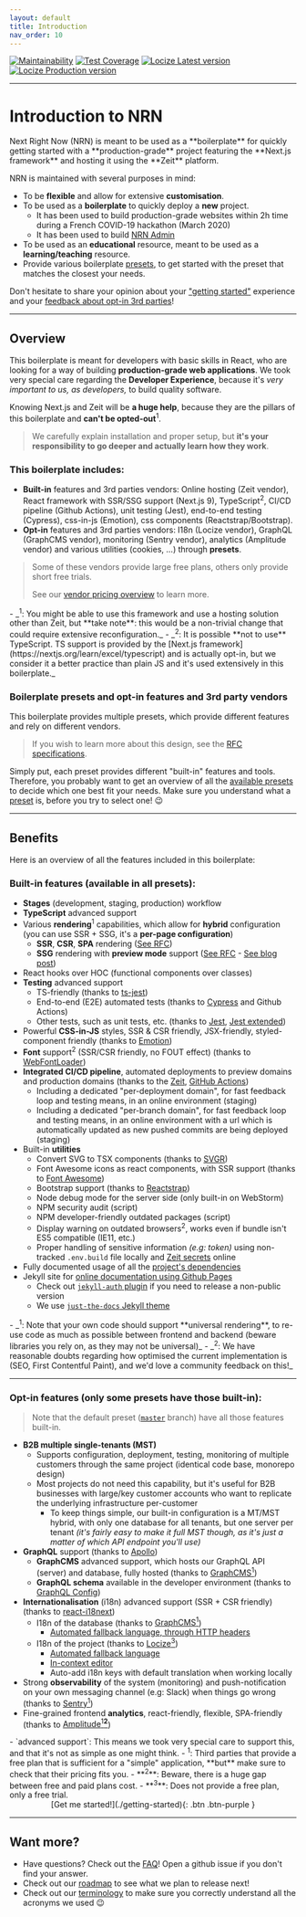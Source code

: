 ```yaml
---
layout: default
title: Introduction
nav_order: 10
---
```


[![Maintainability](https://api.codeclimate.com/v1/badges/3f3f2c0a4106abcb9a1d/maintainability)](https://codeclimate.com/github/UnlyEd/next-right-now/maintainability)
[![Test Coverage](https://api.codeclimate.com/v1/badges/3f3f2c0a4106abcb9a1d/test_coverage)](https://codeclimate.com/github/UnlyEd/next-right-now/test_coverage)
[![Locize Latest version](https://img.shields.io/badge/dynamic/json.svg?style=plastic&color=2096F3&label=locize&query=%24.versions%5B%27latest%27%5D.translatedPercentage&url=https://api.locize.app/badgedata/658fc999-dfa8-4307-b9d7-b4870ad5b968&suffix=%+translated&link=https://www.locize.com&prefix=latest:+)](https://www.locize.app/p/w7jrmdie/statistics/badges)
[![Locize Production version](https://img.shields.io/badge/dynamic/json.svg?style=plastic&color=2096F3&label=locize&query=%24.versions%5B%27production%27%5D.translatedPercentage&url=https://api.locize.app/badgedata/658fc999-dfa8-4307-b9d7-b4870ad5b968&suffix=%+translated&link=https://www.locize.com&prefix=production:+)](https://www.locize.app/p/w7jrmdie/statistics/badges)

---

# Introduction to NRN

<div class="code-example" markdown="1">
Next Right Now (NRN) is meant to be used as a **boilerplate** for quickly getting started with a **production-grade** project featuring the **Next.js framework** and hosting it using the **Zeit** platform.

NRN is maintained with several purposes in mind:
- To be **flexible** and allow for extensive **customisation**.
- To be used as a **boilerplate** to quickly deploy a **new** project.
    - It has been used to build production-grade websites within 2h time during a French COVID-19 hackathon (March 2020)
    - It has been used to build [NRN Admin](https://github.com/UnlyEd/next-right-now-admin)
- To be used as an **educational** resource, meant to be used as a **learning/teaching** resource.
- Provide various boilerplate [presets](./concepts/presets), to get started with the preset that matches the closest your needs.

Don't hesitate to share your opinion about your ["getting started"](https://github.com/UnlyEd/next-right-now/issues/14) experience and your [feedback about opt-in 3rd parties](https://github.com/UnlyEd/next-right-now/issues/13)!
</div>

---

## Overview

This boilerplate is meant for developers with basic skills in React, who are looking for a way of building **production-grade web applications**.
We took very special care regarding the **Developer Experience**, because it's _very important to us, as developers,_ to build quality software.

Knowing Next.js and Zeit will be **a huge help**, because they are the pillars of this boilerplate and **can't be opted-out**<sup>1</sup>.

> We carefully explain installation and proper setup, but **it's your responsibility to go deeper and actually learn how they work**.

### This boilerplate includes:
- **Built-in** features and 3rd parties vendors: Online hosting (Zeit vendor), React framework with SSR/SSG support (Next.js 9), TypeScript<sup>2</sup>, CI/CD pipeline (Github Actions), unit testing (Jest), end-to-end testing (Cypress), css-in-js (Emotion), css components (Reactstrap/Bootstrap).
- **Opt-in** features and 3rd parties vendors: I18n (Locize vendor), GraphQL (GraphCMS vendor), monitoring (Sentry vendor), analytics (Amplitude vendor) and various utilities (cookies, ...) through **presets**.

> Some of these vendors provide large free plans, others only provide short free trials.
>
> See our [vendor pricing overview](./reference/vendors) to learn more.

<div class="code-example" markdown="1">
- _<sup>1</sup>: You might be able to use this framework and use a hosting solution other than Zeit, but **take note**: this would be a non-trivial change that could require extensive reconfiguration._
- _<sup>2</sup>: It is possible **not to use** TypeScript. TS support is provided by the [Next.js framework](https://nextjs.org/learn/excel/typescript) and is actually opt-in, but we consider it a better practice than plain JS and it's used extensively in this boilerplate._
</div>

### Boilerplate presets and opt-in features and 3rd party vendors

This boilerplate provides multiple presets, which provide different features and rely on different vendors.

> If you wish to learn more about this design, see the [RFC specifications](https://github.com/UnlyEd/next-right-now/issues/18).

Simply put, each preset provides different "built-in" features and tools.
Therefore, you probably want to get an overview of all the [available presets](./getting-started/select-preset) to decide which one best fit your needs.
Make sure you understand what a [preset](./concepts/presets) is, before you try to select one! :wink:

---

## Benefits

Here is an overview of all the features included in this boilerplate:

### Built-in features (available in all presets):
- **Stages** (development, staging, production) workflow
- **TypeScript** advanced support
- Various **rendering**<sup>1</sup> capabilities, which allow for **hybrid** configuration (you can use SSR + SSG, it's a **per-page configuration**)
    - **SSR**, **CSR**, **SPA** rendering ([See RFC](https://github.com/zeit/next.js/issues/7355))
    - **SSG** rendering with **preview mode** support ([See RFC](https://github.com/zeit/next.js/issues/9524) - [See blog post](https://nextjs.org/blog/next-9-3))
- React hooks over HOC (functional components over classes)
- **Testing** advanced support
  - TS-friendly (thanks to [ts-jest](https://github.com/kulshekhar/ts-jest))
  - End-to-end (E2E) automated tests (thanks to [Cypress](https://www.cypress.io/) and Github Actions)
  - Other tests, such as unit tests, etc. (thanks to [Jest](https://jestjs.io/), [Jest extended](https://github.com/jest-community/jest-extended))
- Powerful **CSS-in-JS** styles, SSR & CSR friendly, JSX-friendly, styled-component friendly (thanks to [Emotion](https://github.com/emotion-js/emotion))
- **Font** support<sup>2</sup> (SSR/CSR friendly, no FOUT effect) (thanks to [WebFontLoader](https://github.com/typekit/webfontloader))
- **Integrated CI/CD pipeline**, automated deployments to preview domains and production domains (thanks to the [Zeit](https://zeit.co/), [GitHub Actions](https://github.com/features/actions))
  - Including a dedicated "per-deployment domain", for fast feedback loop and testing means, in an online environment (staging)
  - Including a dedicated "per-branch domain", for fast feedback loop and testing means, in an online environment with a url which is automatically updated as new pushed commits are being deployed (staging)
- Built-in **utilities**
  - Convert SVG to TSX components (thanks to [SVGR](https://github.com/gregberge/svgr))
  - Font Awesome icons as react components, with SSR support (thanks to [Font Awesome](https://github.com/FortAwesome/react-fontawesome))
  - Bootstrap support (thanks to [Reactstrap](https://reactstrap.github.io/))
  - Node debug mode for the server side (only built-in on WebStorm)
  - NPM security audit (script)
  - NPM developer-friendly outdated packages (script)
  - Display warning on outdated browsers<sup>2</sup>, works even if bundle isn't ES5 compatible (IE11, etc.)
  - Proper handling of sensitive information _(e.g: token)_ using non-tracked `.env.build` file locally and [Zeit secrets](https://zeit.co/docs/v2/serverless-functions/env-and-secrets) online
- Fully documented usage of all the [project's dependencies](./reference/dependencies)
- Jekyll site for [online documentation using Github Pages](https://help.github.com/en/github/working-with-github-pages/about-github-pages-and-jekyll)
  - Check out [`jekyll-auth` plugin](https://github.com/benbalter/jekyll-auth) if you need to release a non-public version
  - We use [`just-the-docs` Jekyll theme](https://github.com/pmarsceill/just-the-docs)

<div class="code-example" markdown="1">
- _<sup>1</sup>: Note that your own code should support **universal rendering**, to re-use code as much as possible between frontend and backend (beware libraries you rely on, as they may not be universal)_
- _<sup>2</sup>: We have reasonable doubts regarding how optimised the current implementation is (SEO, First Contentful Paint), and we'd love a community feedback on this!_
</div>

---

### Opt-in features (only some presets have those built-in):

> Note that the default preset ([`master`](https://github.com/UnlyEd/next-right-now) branch) have all those features built-in.

- **B2B multiple single-tenants (MST)**
  - Supports configuration, deployment, testing, monitoring of multiple customers through the same project (identical code base, monorepo design)
  - Most projects do not need this capability, but it's useful for B2B businesses with large/key customer accounts who want to replicate the underlying infrastructure per-customer
    - To keep things simple, our built-in configuration is a MT/MST hybrid, with only one database for all tenants, but one server per tenant _(it's fairly easy to make it full MST though, as it's just a matter of which API endpoint you'll use)_
- **GraphQL** support (thanks to [Apollo](https://github.com/apollographql/apollo-client))
  - **GraphCMS** advanced support, which hosts our GraphQL API (server) and database, fully hosted (thanks to [GraphCMS<sup>1</sup>](https://graphcms.com/?ref=unly-nrn))
  - **GraphQL schema** available in the developer environment (thanks to [GraphQL Config](https://github.com/kamilkisiela/graphql-config))
- **Internationalisation** (i18n) advanced support (SSR + CSR friendly) (thanks to [react-i18next](https://react.i18next.com/))
  - I18n of the database (thanks to [GraphCMS<sup>1</sup>](https://graphcms.com/?ref=unly-nrn))
      - [Automated fallback language, through HTTP headers](https://graphcms.com/features/content-localization/?ref=unly-nrn)
  - I18n of the project (thanks to [Locize<sup>3</sup>](https://locize.com/?lng=en))
      - [Automated fallback language](https://www.i18next.com/principles/fallback)
      - [In-context editor](https://docs.locize.com/more/incontext-editor)
      - Auto-add i18n keys with default translation when working locally
- Strong **observability** of the system (monitoring) and push-notification on your own messaging channel (e.g: Slack) when things go wrong (thanks to [Sentry<sup>1</sup>](https://sentry.io/))
- Fine-grained frontend **analytics**, react-friendly, flexible, SPA-friendly (thanks to [Amplitude<sup>1</sup>**<sup>2</sup>**](https://amplitude.com/))

<div class="code-example" markdown="1">
- `advanced support`: This means we took very special care to support this, and that it's not as simple as one might think.
- <sup>1</sup>: Third parties that provide a free plan that is sufficient for a "simple" application, **but** make sure to check that their pricing fits you.
- **<sup>2</sup>**: Beware, there is a huge gap between free and paid plans cost.
- **<sup>3</sup>**: Does not provide a free plan, only a free trial.
</div>

<div class="fs-8" markdown="1" style="text-align: center">
[Get me started!](./getting-started){: .btn .btn-purple }
</div>

---

## Want more?

- Have questions? Check out the [FAQ](./faq)! Open a github issue if you don't find your answer.
- Check out our [roadmap](./roadmap) to see what we plan to release next!
- Check out our [terminology](./reference/terminology) to make sure you correctly understand all the acronyms we used :wink:
